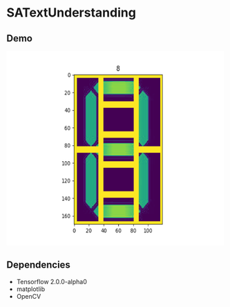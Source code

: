 # SATextUnderstanding

## Demo

<img src="docu/decipher.png" width="600" height="450" />

## Dependencies
* Tensorflow 2.0.0-alpha0
* matplotlib
* OpenCV
